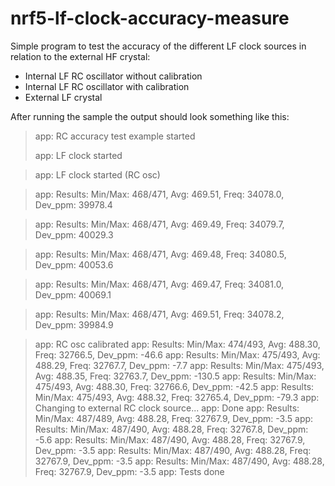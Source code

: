 # nrf5-lf-clock-accuracy-measure

Simple program to test the accuracy of the different LF clock sources in relation to the external HF crystal:
- Internal LF RC oscillator without calibration 
- Internal LF RC oscillator with calibration 
- External LF crystal

After running the sample the output should look something like this:

><info> app: RC accuracy test example started
>
><info> app: LF clock started
  
><info> app: LF clock started (RC osc)
  
><info> app: Results: Min/Max: 468/471, Avg: 469.51, Freq: 34078.0, Dev_ppm: 39978.4
  
><info> app: Results: Min/Max: 468/471, Avg: 469.49, Freq: 34079.7, Dev_ppm: 40029.3
  
><info> app: Results: Min/Max: 468/471, Avg: 469.48, Freq: 34080.5, Dev_ppm: 40053.6
  
><info> app: Results: Min/Max: 468/471, Avg: 469.47, Freq: 34081.0, Dev_ppm: 40069.1
  
><info> app: Results: Min/Max: 468/471, Avg: 469.51, Freq: 34078.2, Dev_ppm: 39984.9
  
><info> app: RC osc calibrated
><info> app: Results: Min/Max: 474/493, Avg: 488.30, Freq: 32766.5, Dev_ppm: -46.6
><info> app: Results: Min/Max: 475/493, Avg: 488.29, Freq: 32767.7, Dev_ppm: -7.7
><info> app: Results: Min/Max: 475/493, Avg: 488.35, Freq: 32763.7, Dev_ppm: -130.5
><info> app: Results: Min/Max: 475/493, Avg: 488.30, Freq: 32766.6, Dev_ppm: -42.5
><info> app: Results: Min/Max: 475/493, Avg: 488.32, Freq: 32765.4, Dev_ppm: -79.3
><info> app: Changing to external RC clock source...
><info> app: Done
><info> app: Results: Min/Max: 487/489, Avg: 488.28, Freq: 32767.9, Dev_ppm: -3.5
><info> app: Results: Min/Max: 487/490, Avg: 488.28, Freq: 32767.8, Dev_ppm: -5.6
><info> app: Results: Min/Max: 487/490, Avg: 488.28, Freq: 32767.9, Dev_ppm: -3.5
><info> app: Results: Min/Max: 487/490, Avg: 488.28, Freq: 32767.9, Dev_ppm: -3.5
><info> app: Results: Min/Max: 487/490, Avg: 488.28, Freq: 32767.9, Dev_ppm: -3.5
><info> app: Tests done
